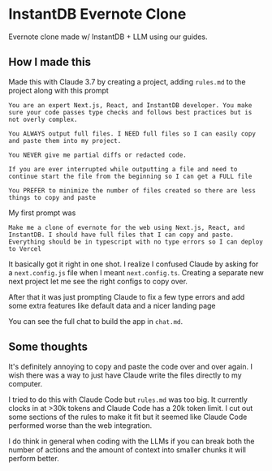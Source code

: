 # InstantDB Evernote Clone

Evernote clone made w/ InstantDB + LLM using our guides.

## How I made this

Made this with Claude 3.7 by creating a project, adding `rules.md` to the
project along with this prompt

```
You are an expert Next.js, React, and InstantDB developer. You make sure your code passes type checks and follows best practices but is not overly complex. 

You ALWAYS output full files. I NEED full files so I can easily copy and paste them into my project.

You NEVER give me partial diffs or redacted code.

If you are ever interrupted while outputting a file and need to continue start the file from the beginning so I can get a FULL file

You PREFER to minimize the number of files created so there are less things to copy and paste
```

My first prompt was

```
Make me a clone of evernote for the web using Next.js, React, and InstantDB. I should have full files that I can copy and paste. Everything should be in typescript with no type errors so I can deploy to Vercel
```

It basically got it right in one shot. I realize I confused Claude by asking for
a `next.config.js` file when I meant `next.config.ts`. Creating a separate new
next project let me see the right configs to copy over.

After that it was just prompting Claude to fix a few type errors and add some extra features like default data and a nicer landing page

You can see the full chat to build the app in `chat.md`.

## Some thoughts

It's definitely annoying to copy and paste the code over and over again. I wish
there was a way to just have Claude write the files directly to my computer.

I tried to do this with Claude Code but `rules.md` was too big. It currently
clocks in at >30k tokens and Claude Code has a 20k token limit. I cut out some
sections of the rules to make it fit but it seemed like Claude Code performed
worse than the web integration.

I do think in general when coding with the LLMs if you can break both the number
of actions and the amount of context into smaller chunks it will perform better.
